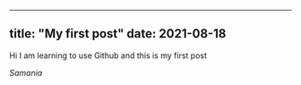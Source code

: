 -------------------------
title: "My first post"
date: 2021-08-18
------------------------

Hi
I am learning to use Github and this is my first post

*Samania*

